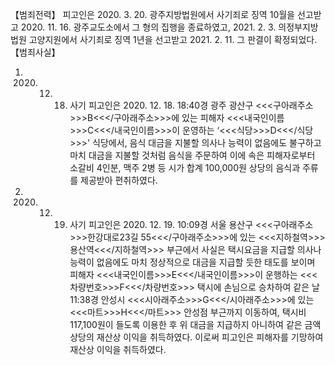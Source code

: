 【범죄전력】
피고인은 2020. 3. 20. 광주지방법원에서 사기죄로 징역 10월을 선고받고 2020. 11. 16. 광주교도소에서 그 형의 집행을 종료하였고, 2021. 2. 3. 의정부지방법원 고양지원에서 사기죄로 징역 1년을 선고받고 2021. 2. 11. 그 판결이 확정되었다.
【범죄사실】
1. 2020. 12. 18. 사기
피고인은 2020. 12. 18. 18:40경 광주 광산구 <<<구아래주소>>>B<<</구아래주소>>>에 있는 피해자 <<<내국인이름>>>C<<</내국인이름>>>이 운영하는 ‘<<<식당>>>D<<</식당>>>' 식당에서, 음식 대금을 지불할 의사나 능력이 없음에도 불구하고 마치 대금을 지불할 것처럼 음식을 주문하여 이에 속은 피해자로부터 소갈비 4인분, 맥주 2병 등 시가 합계 100,000원 상당의 음식과 주류를 제공받아 편취하였다.
2. 2020. 12. 19. 사기
피고인은 2020. 12. 19. 10:09경 서울 용산구 <<<구아래주소>>>한강대로23길 55<<</구아래주소>>>에 있는 <<<지하철역>>>용산역<<</지하철역>>> 부근에서 사실은 택시요금을 지급할 의사나 능력이 없음에도 마치 정상적으로 대금을 지급할 듯한 태도를 보이며 피해자 <<<내국인이름>>>E<<</내국인이름>>>이 운행하는 <<<차량번호>>>F<<</차량번호>>> 택시에 손님으로 승차하여 같은 날 11:38경 안성시 <<<시아래주소>>>G<<</시아래주소>>>에 있는 <<<마트>>>H<<</마트>>> 안성점 부근까지 이동하여, 택시비 117,100원이 들도록 이용한 후 위 대금을 지급하지 아니하여 같은 금액 상당의 재산상 이익을 취득하였다. 이로써 피고인은 피해자를 기망하여 재산상 이익을 취득하였다.